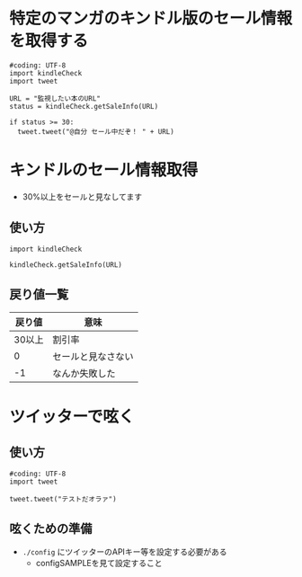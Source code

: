# 特定のマンガのキンドル版のセール情報を取得する
```
#coding: UTF-8
import kindleCheck
import tweet

URL = "監視したい本のURL"
status = kindleCheck.getSaleInfo(URL)

if status >= 30:
  tweet.tweet("@自分 セール中だぞ！ " + URL)
```

# キンドルのセール情報取得
- 30%以上をセールと見なしてます

## 使い方
```
import kindleCheck

kindleCheck.getSaleInfo(URL)
```

## 戻り値一覧
|戻り値|意味|
-|-
|30以上|割引率|
|0|セールと見なさない|
|-1|なんか失敗した|

# ツイッターで呟く
## 使い方
```
#coding: UTF-8
import tweet

tweet.tweet("テストだオラァ")
```

## 呟くための準備
- `./config` にツイッターのAPIキー等を設定する必要がある
  - configSAMPLEを見て設定すること
